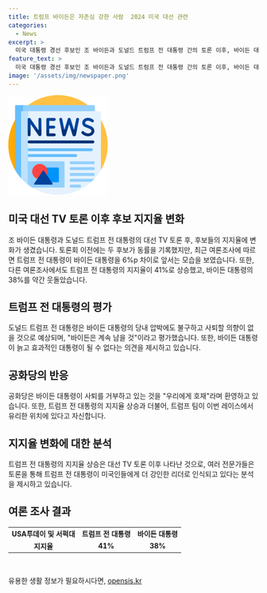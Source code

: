 ```yaml
---
title: 트럼프 바이든은 자존심 강한 사람  2024 미국 대선 관련
categories:
  - News
excerpt: >
  미국 대통령 경선 후보인 조 바이든과 도널드 트럼프 전 대통령 간의 토론 이후, 바이든 대통령의 압박에도 불구하고 사퇴할 의향이 없다는 입장을 밝혀 트럼프 전 대통령의 주장을 부인했다. 또한, 트럼프 전 대통령은 바이든 대통령의 노출도가 떨어지고 있다고 평가하며 바이든의 고집을 비꼬았고, 지지율은 토론 이후에 벌어져 트럼프가 우세한 모습을 보였다.
feature_text: >
  미국 대통령 경선 후보인 조 바이든과 도널드 트럼프 전 대통령 간의 토론 이후, 바이든 대통령의 압박에도 불구하고 사퇴할 의향이 없다는 입장을 밝혀 트럼프 전 대통령의 주장을 부인했다. 또한, 트럼프 전 대통령은 바이든 대통령의 노출도가 떨어지고 있다고 평가하며 바이든의 고집을 비꼬았고, 지지율은 토론 이후에 벌어져 트럼프가 우세한 모습을 보였다.
image: '/assets/img/newspaper.png'
---
```


<p><img src="/assets/img/newspaper.png" alt="kimp 속보" /></p>

<h2 data-ke-size="size26">미국 대선 TV 토론 이후 후보 지지율 변화</h2>

<p data-ke-size="size16">조 바이든 대통령과 도널드 트럼프 전 대통령의 대선 TV 토론 후, 후보들의 지지율에 변화가 생겼습니다. 토론회 이전에는 두 후보가 동률을 기록했지만, 최근 여론조사에 따르면 트럼프 전 대통령이 바이든 대통령을 6%p 차이로 앞서는 모습을 보였습니다. 또한, 다른 여론조사에서도 트럼프 전 대통령의 지지율이 41%로 상승했고, 바이든 대통령의 38%를 약간 웃돌았습니다.</p>

<h2 data-ke-size="size26">트럼프 전 대통령의 평가</h2>

<p data-ke-size="size16">도널드 트럼프 전 대통령은 바이든 대통령의 당내 압박에도 불구하고 사퇴할 의향이 없을 것으로 예상되며, "바이든은 계속 남을 것"이라고 평가했습니다. 또한, 바이든 대통령이 늙고 효과적인 대통령이 될 수 없다는 의견을 제시하고 있습니다.</p>

<h2 data-ke-size="size26">공화당의 반응</h2>

<p data-ke-size="size16">공화당은 바이든 대통령이 사퇴를 거부하고 있는 것을 "우리에게 호재"라며 환영하고 있습니다. 또한, 트럼프 전 대통령의 지지율 상승과 더불어, 트럼프 팀이 이번 레이스에서 유리한 위치에 있다고 자신합니다.</p>

<h2 data-ke-size="size26">지지율 변화에 대한 분석</h2>

<p data-ke-size="size16">트럼프 전 대통령의 지지율 상승은 대선 TV 토론 이후 나타난 것으로, 여러 전문가들은 토론을 통해 트럼프 전 대통령이 미국인들에게 더 강인한 리더로 인식되고 있다는 분석을 제시하고 있습니다.</p>

<h2 data-ke-size="size26">여론 조사 결과</h2>

<table>
    <tr>
        <td style="text-align: center; height: 17px;"><b>USA투데이 및 서퍽대</b></td>
        <td style="text-align: center; height: 17px;"><b>트럼프 전 대통령</b></td>
        <td style="text-align: center; height: 17px;"><b>바이든 대통령</b></td>
    </tr>
    <tr>
        <td style="text-align: center; height: 17px;"><b>지지율</b></td>
        <td style="text-align: center; height: 17px;"><b>41%</b></td>
        <td style="text-align: center; height: 17px;"><b>38%</b></td>
    </tr>
</table>

<p data-ke-size="size16">&nbsp;</p>
유용한 생활 정보가 필요하시다면, <a href="https://opensis.kr" rel="dofollow">opensis.kr</a>


